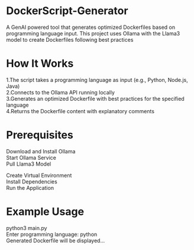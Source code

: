 # DockerScript-Generator

A GenAI powered tool that generates optimized Dockerfiles based on programming language input. This project uses Ollama with the Llama3 model to create Dockerfiles following best practices  

# How It Works
1.The script takes a programming language as input (e.g., Python, Node.js, Java)  
2.Connects to the Ollama API running locally  
3.Generates an optimized Dockerfile with best practices for the specified language  
4.Returns the Dockerfile content with explanatory comments  

# Prerequisites
Download and Install Ollama  
Start Ollama Service  
Pull Llama3 Model  

Create Virtual Environment  
Install Dependencies  
Run the Application  

# Example Usage
python3 main.py  
Enter programming language: python  
Generated Dockerfile will be displayed...  
